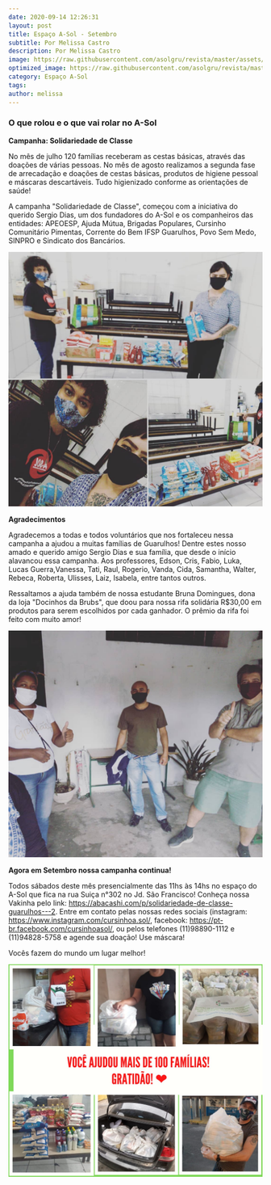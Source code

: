 ```yaml
---
date: 2020-09-14 12:26:31
layout: post
title: Espaço A-Sol - Setembro
subtitle: Por Melissa Castro
description: Por Melissa Castro
image: https://raw.githubusercontent.com/asolgru/revista/master/assets/img/outros/ed1/10.jpeg
optimized_image: https://raw.githubusercontent.com/asolgru/revista/master/assets/img/outros/ed1/10.jpeg
category: Espaço A-Sol
tags:
author: melissa
---
```


<h3>O que rolou e o que vai rolar no A-Sol</h3>

**Campanha: Solidariedade de Classe**

No mês de julho 120 famílias receberam as cestas básicas, através das doações de várias pessoas.
No mês de agosto realizamos a segunda fase de arrecadação e doações de cestas básicas, produtos de higiene pessoal e máscaras descartáveis. Tudo higienizado conforme as orientações de saúde!

A campanha  "Solidariedade de Classe", começou com a iniciativa do querido Sergio Dias, um dos fundadores do A-Sol e os companheiros das entidades: APEOESP, Ajuda Mútua, Brigadas Populares, Cursinho Comunitário Pimentas, Corrente do Bem IFSP Guarulhos, Povo Sem Medo, SINPRO e Sindicato dos Bancários.

![asol](https://raw.githubusercontent.com/asolgru/revista/master/assets/img/outros/ed1/9.jpeg "asol")

**Agradecimentos**
    
Agradecemos a todas e todos voluntários que nos fortaleceu nessa campanha a ajudou a muitas famílias de Guarulhos!
Dentre estes nosso amado e querido amigo Sergio Dias e sua família, que desde o início alavancou essa campanha.
Aos professores, Edson, Cris, Fabio, Luka, Lucas Guerra,Vanessa, Tati, Raul, Rogerio, Vanda, Cida, Samantha, Walter, Rebeca, Roberta, Ulisses, Laiz, Isabela, entre tantos outros.

Ressaltamos a ajuda também de nossa estudante Bruna Domingues, dona da loja "Docinhos da Brubs", que doou para nossa rifa solidária R$30,00 em produtos para serem escolhidos por cada ganhador. O prêmio da rifa foi feito com muito amor!

![asol](https://raw.githubusercontent.com/asolgru/revista/master/assets/img/outros/ed1/11.jpeg "asol")

**Agora em Setembro nossa campanha continua!**

Todos sábados deste mês presencialmente das 11hs às 14hs no espaço do A-Sol que fica na rua Suiça n°302 no Jd. São Francisco! 
Conheça nossa Vakinha pelo link: https://abacashi.com/p/solidariedade-de-classe-guarulhos---2. 
Entre em contato pelas nossas redes sociais (instagram: https://www.instagram.com/cursinhoa.sol/, facebook: https://pt-br.facebook.com/cursinhoasol/, ou pelos telefones (11)98890-1112 e (11)94828-5758 e agende sua doação! Use máscara!


Vocês fazem do mundo um lugar melhor!

![asol](https://raw.githubusercontent.com/asolgru/revista/master/assets/img/outros/ed1/13.jpeg "asol")

